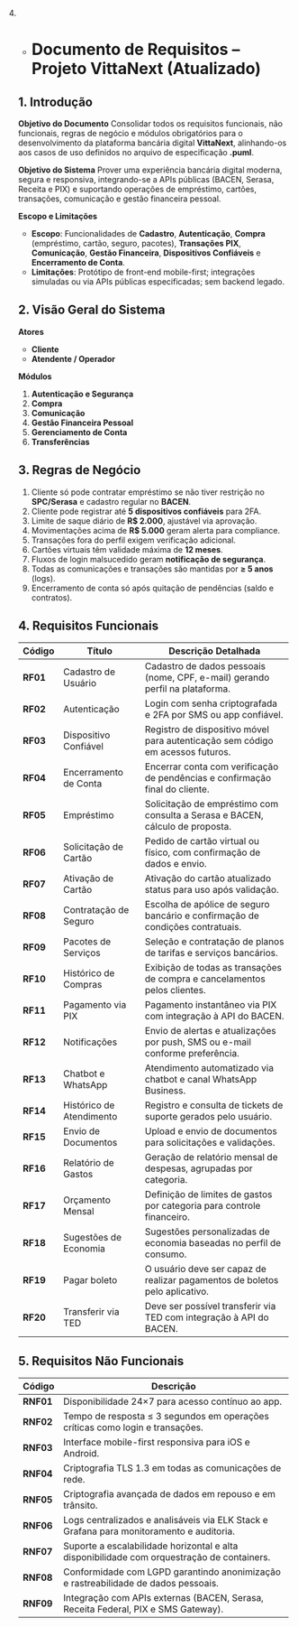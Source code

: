 4. - # Documento de Requisitos – Projeto VittaNext (Atualizado)

   ## 1. Introdução

   **Objetivo do Documento**
   Consolidar todos os requisitos funcionais, não funcionais, regras de negócio e módulos obrigatórios para o desenvolvimento da plataforma bancária digital **VittaNext**, alinhando-os aos casos de uso definidos no arquivo de especificação **.puml**.

   **Objetivo do Sistema**
   Prover uma experiência bancária digital moderna, segura e responsiva, integrando-se a APIs públicas (BACEN, Serasa, Receita e PIX) e suportando operações de empréstimo, cartões, transações, comunicação e gestão financeira pessoal.

   **Escopo e Limitações**

   - **Escopo**: Funcionalidades de **Cadastro**, **Autenticação**, **Compra** (empréstimo, cartão, seguro, pacotes), **Transações PIX**, **Comunicação**, **Gestão Financeira**, **Dispositivos Confiáveis** e **Encerramento de Conta**.
   - **Limitações**: Protótipo de front-end mobile-first; integrações simuladas ou via APIs públicas especificadas; sem backend legado.

   ## 2. Visão Geral do Sistema

   **Atores**

   - **Cliente**
   - **Atendente / Operador**

   **Módulos**

   1. **Autenticação e Segurança**
   2. **Compra**
   3. **Comunicação**
   4. **Gestão Financeira Pessoal**
   5. **Gerenciamento de Conta**
   6. **Transferências**

   ## 3. Regras de Negócio

   1. Cliente só pode contratar empréstimo se não tiver restrição no **SPC/Serasa** e cadastro regular no **BACEN**.
   2. Cliente pode registrar até **5 dispositivos confiáveis** para 2FA.
   3. Limite de saque diário de **R$ 2.000**, ajustável via aprovação.
   4. Movimentações acima de **R$ 5.000** geram alerta para compliance.
   5. Transações fora do perfil exigem verificação adicional.
   6. Cartões virtuais têm validade máxima de **12 meses**.
   7. Fluxos de login malsucedido geram **notificação de segurança**.
   8. Todas as comunicações e transações são mantidas por **≥ 5 anos** (logs).
   9. Encerramento de conta só após quitação de pendências (saldo e contratos).

   ## 4. Requisitos Funcionais

   | Código   | Título                   | Descrição Detalhada                                          |
   | -------- | ------------------------ | ------------------------------------------------------------ |
   | **RF01** | Cadastro de Usuário      | Cadastro de dados pessoais (nome, CPF, e-mail) gerando perfil na plataforma. |
   | **RF02** | Autenticação             | Login com senha criptografada e 2FA por SMS ou app confiável. |
   | **RF03** | Dispositivo Confiável    | Registro de dispositivo móvel para autenticação sem código em acessos futuros. |
   | **RF04** | Encerramento de Conta    | Encerrar conta com verificação de pendências e confirmação final do cliente. |
   | **RF05** | Empréstimo               | Solicitação de empréstimo com consulta a Serasa e BACEN, cálculo de proposta. |
   | **RF06** | Solicitação de Cartão    | Pedido de cartão virtual ou físico, com confirmação de dados e envio. |
   | **RF07** | Ativação de Cartão       | Ativação do cartão atualizado status para uso após validação. |
   | **RF08** | Contratação de Seguro    | Escolha de apólice de seguro bancário e confirmação de condições contratuais. |
   | **RF09** | Pacotes de Serviços      | Seleção e contratação de planos de tarifas e serviços bancários. |
   | **RF10** | Histórico de Compras     | Exibição de todas as transações de compra e cancelamentos pelos clientes. |
   | **RF11** | Pagamento via PIX        | Pagamento instantâneo via PIX com integração à API do BACEN. |
   | **RF12** | Notificações             | Envio de alertas e atualizações por push, SMS ou e-mail conforme preferência. |
   | **RF13** | Chatbot e WhatsApp       | Atendimento automatizado via chatbot e canal WhatsApp Business. |
   | **RF14** | Histórico de Atendimento | Registro e consulta de tickets de suporte gerados pelo usuário. |
   | **RF15** | Envio de Documentos      | Upload e envio de documentos para solicitações e validações. |
   | **RF16** | Relatório de Gastos      | Geração de relatório mensal de despesas, agrupadas por categoria. |
   | **RF17** | Orçamento Mensal         | Definição de limites de gastos por categoria para controle financeiro. |
   | **RF18** | Sugestões de Economia    | Sugestões personalizadas de economia baseadas no perfil de consumo. |
   | **RF19** | Pagar boleto             | O usuário deve ser capaz de realizar pagamentos de boletos pelo aplicativo. |
   | **RF20** | Transferir via TED       | Deve ser possível transferir via TED com integração à API do BACEN. |

   ## 5. Requisitos Não Funcionais

   | Código    | Descrição                                                    |
   | --------- | ------------------------------------------------------------ |
   | **RNF01** | Disponibilidade 24×7 para acesso contínuo ao app.            |
   | **RNF02** | Tempo de resposta ≤ 3 segundos em operações críticas como login e transações. |
   | **RNF03** | Interface mobile-first responsiva para iOS e Android.        |
   | **RNF04** | Criptografia TLS 1.3 em todas as comunicações de rede.       |
   | **RNF05** | Criptografia avançada de dados em repouso e em trânsito.     |
   | **RNF06** | Logs centralizados e analisáveis via ELK Stack e Grafana para monitoramento e auditoria. |
   | **RNF07** | Suporte a escalabilidade horizontal e alta disponibilidade com orquestração de containers. |
   | **RNF08** | Conformidade com LGPD garantindo anonimização e rastreabilidade de dados pessoais. |
   | **RNF09** | Integração com APIs externas (BACEN, Serasa, Receita Federal, PIX e SMS Gateway). |
